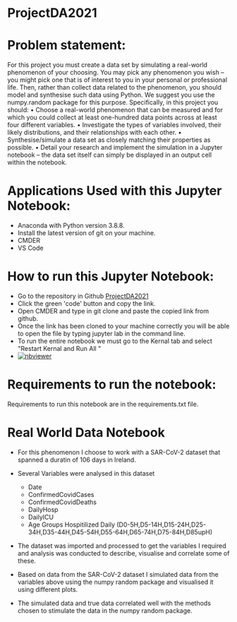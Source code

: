 # ProjectDA2021

# Problem statement:

For this project you must create a data set by simulating a real-world phenomenon of
your choosing. You may pick any phenomenon you wish – you might pick one that is
of interest to you in your personal or professional life. Then, rather than collect data
related to the phenomenon, you should model and synthesise such data using Python.
We suggest you use the numpy.random package for this purpose.
Specifically, in this project you should:
• Choose a real-world phenomenon that can be measured and for which you could
collect at least one-hundred data points across at least four different variables.
• Investigate the types of variables involved, their likely distributions, and their
relationships with each other.
• Synthesise/simulate a data set as closely matching their properties as possible.
• Detail your research and implement the simulation in a Jupyter notebook – the
data set itself can simply be displayed in an output cell within the notebook.

# Applications Used with this Jupyter Notebook:
- Anaconda with Python version 3.8.8.
- Install the latest version of git on your machine.
- CMDER
- VS Code
# How to run this Jupyter Notebook:

- Go to the repository in Github [ProjectDA2021 ](https://github.com/katel85/ProjectDA2021) 
- Click the green 'code' button and copy the link.
- Open CMDER and type in git clone and paste the copied link from github.
- Once the link has been cloned to your machine correctly you will be able to open the file by typing jupyter lab in the command line.
- To run the entire notebook we must go to the Kernal tab and select "Restart Kernal and Run All "
- [![nbviewer](https://raw.githubusercontent.com/jupyter/design/master/logos/Badges/nbviewer_badge.svg)](https://nbviewer.org/github/katel85/ProjectDA2021/tree/main/)

# Requirements to run the notebook:

 Requirements to run this notebook are in the requirements.txt file.

# Real World Data Notebook

- For this phenomenon I choose to work with a SAR-CoV-2 dataset that spanned a duratin of 106 days in Ireland.
- Several Variables were analysed in this dataset

    - Date
    - ConfirmedCovidCases
    - ConfirmedCovidDeaths
    - DailyHosp
    - DailyICU
    - Age Groups Hospitilized Daily (D0-5H,D5-14H,D15-24H,D25-34H,D35-44H,D45-54H,D55-64H,D65-74H,D75-84H,D85upH)
    
    
- The dataset was imported and processed to get the variables I required and analysis was conducted to describe, visualise and correlate some of these.
- Based on data from the SAR-CoV-2 dataset I simulated data from the variables above using the numpy random package and visualised it using different plots.
- The simulated data and true data correlated well with the methods chosen to stimulate the data in the numpy random package.